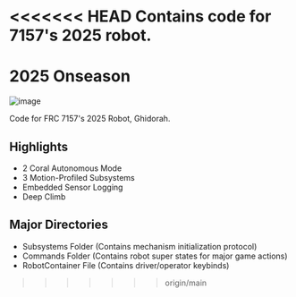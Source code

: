 <<<<<<< HEAD
Contains code for 7157's 2025 robot.
=======
# **2025 Onseason**

![image](https://github.com/user-attachments/assets/1de645ff-549b-47a8-b1c6-7442d2b4dbe5)

Code for FRC 7157's 2025 Robot, Ghidorah.

## **Highlights**
- 2 Coral Autonomous Mode
- 3 Motion-Profiled Subsystems
- Embedded Sensor Logging
- Deep Climb

## **Major Directories**
- Subsystems Folder (Contains mechanism initialization protocol)
- Commands Folder (Contains robot super states for major game actions)
- RobotContainer File (Contains driver/operator keybinds)
>>>>>>> origin/main
